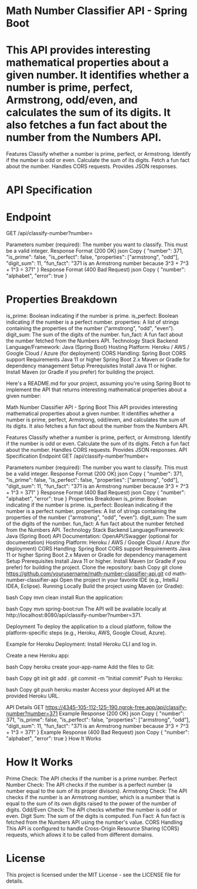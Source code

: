 # Math Number Classifier API - Spring Boot
# This API provides interesting mathematical properties about a given number. It identifies whether a number is prime, perfect, Armstrong, odd/even, and calculates the sum of its digits. It also fetches a fun fact about the number from the Numbers API.

Features
Classify whether a number is prime, perfect, or Armstrong.
Identify if the number is odd or even.
Calculate the sum of its digits.
Fetch a fun fact about the number.
Handles CORS requests.
Provides JSON responses.

# API Specification
# Endpoint
GET /api/classify-number?number=<number>

Parameters
number (required): The number you want to classify. This must be a valid integer.
Response Format (200 OK)
json
Copy
{
    "number": 371,
    "is_prime": false,
    "is_perfect": false,
    "properties": ["armstrong", "odd"],
    "digit_sum": 11,
    "fun_fact": "371 is an Armstrong number because 3^3 + 7^3 + 1^3 = 371"
}
Response Format (400 Bad Request)
json
Copy
{
    "number": "alphabet",
    "error": true
}

# Properties Breakdown
is_prime: Boolean indicating if the number is prime.
is_perfect: Boolean indicating if the number is a perfect number.
properties: A list of strings containing the properties of the number ("armstrong", "odd", "even").
digit_sum: The sum of the digits of the number.
fun_fact: A fun fact about the number fetched from the Numbers API.
Technology Stack
Backend Language/Framework: Java (Spring Boot)
Hosting Platform: Heroku / AWS / Google Cloud / Azure (for deployment)
CORS Handling: Spring Boot CORS support
Requirements
Java 11 or higher
Spring Boot 2.x
Maven or Gradle for dependency management
Setup
Prerequisites
Install Java 11 or higher.
Install Maven (or Gradle if you prefer) for building the project.


Here's a README.md for your project, assuming you're using Spring Boot to implement the API that returns interesting mathematical properties about a given number:

Math Number Classifier API - Spring Boot
This API provides interesting mathematical properties about a given number. It identifies whether a number is prime, perfect, Armstrong, odd/even, and calculates the sum of its digits. It also fetches a fun fact about the number from the Numbers API.

Features
Classify whether a number is prime, perfect, or Armstrong.
Identify if the number is odd or even.
Calculate the sum of its digits.
Fetch a fun fact about the number.
Handles CORS requests.
Provides JSON responses.
API Specification
Endpoint
GET /api/classify-number?number=<number>

Parameters
number (required): The number you want to classify. This must be a valid integer.
Response Format (200 OK)
json
Copy
{
    "number": 371,
    "is_prime": false,
    "is_perfect": false,
    "properties": ["armstrong", "odd"],
    "digit_sum": 11,
    "fun_fact": "371 is an Armstrong number because 3^3 + 7^3 + 1^3 = 371"
}
Response Format (400 Bad Request)
json
Copy
{
    "number": "alphabet",
    "error": true
}
Properties Breakdown
is_prime: Boolean indicating if the number is prime.
is_perfect: Boolean indicating if the number is a perfect number.
properties: A list of strings containing the properties of the number ("armstrong", "odd", "even").
digit_sum: The sum of the digits of the number.
fun_fact: A fun fact about the number fetched from the Numbers API.
Technology Stack
Backend Language/Framework: Java (Spring Boot)
API Documentation: OpenAPI/Swagger (optional for documentation)
Hosting Platform: Heroku / AWS / Google Cloud / Azure (for deployment)
CORS Handling: Spring Boot CORS support
Requirements
Java 11 or higher
Spring Boot 2.x
Maven or Gradle for dependency management
Setup
Prerequisites
Install Java 11 or higher.
Install Maven (or Gradle if you prefer) for building the project.
Clone the repository:
bash
Copy
git clone https://github.com/yourusername/math-number-classifier-api.git
cd math-number-classifier-api
Open the project in your favorite IDE (e.g., IntelliJ IDEA, Eclipse).
Running Locally
Build the project using Maven (or Gradle):

bash
Copy
mvn clean install
Run the application:

bash
Copy
mvn spring-boot:run
The API will be available locally at http://localhost:8080/api/classify-number?number=371.

Deployment
To deploy the application to a cloud platform, follow the platform-specific steps (e.g., Heroku, AWS, Google Cloud, Azure).

Example for Heroku Deployment:
Install Heroku CLI and log in.

Create a new Heroku app:

bash
Copy
heroku create your-app-name
Add the files to Git:

bash
Copy
git init
git add .
git commit -m "Initial commit"
Push to Heroku:

bash
Copy
git push heroku master
Access your deployed API at the provided Heroku URL.

API Details
GET https://4345-105-112-125-190.ngrok-free.app/api/classify-number?number=371
Example Response (200 OK)
json
Copy
{
    "number": 371,
    "is_prime": false,
    "is_perfect": false,
    "properties": ["armstrong", "odd"],
    "digit_sum": 11,
    "fun_fact": "371 is an Armstrong number because 3^3 + 7^3 + 1^3 = 371"
}
Example Response (400 Bad Request)
json
Copy
{
    "number": "alphabet",
    "error": true
}
How It Works

# How It Works
Prime Check: The API checks if the number is a prime number.
Perfect Number Check: The API checks if the number is a perfect number (a number equal to the sum of its proper divisors).
Armstrong Check: The API checks if the number is an Armstrong number, which is a number that is equal to the sum of its own digits raised to the power of the number of digits.
Odd/Even Check: The API checks whether the number is odd or even.
Digit Sum: The sum of the digits is computed.
Fun Fact: A fun fact is fetched from the Numbers API using the number's value.
CORS Handling
This API is configured to handle Cross-Origin Resource Sharing (CORS) requests, which allows it to be called from different domains.

# License
This project is licensed under the MIT License - see the LICENSE file for details.
